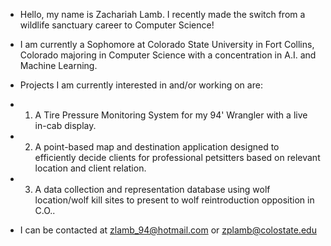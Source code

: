 - Hello, my name is Zachariah Lamb. I recently made the switch from a wildlife sanctuary career to Computer Science!
- I am currently a Sophomore at Colorado State University in Fort Collins, Colorado majoring in Computer Science with a concentration in A.I. and Machine Learning.

- Projects I am currently interested in and/or working on are: 
- 1. A Tire Pressure Monitoring System for my 94' Wrangler with a live in-cab display.
- 2. A point-based map and destination application designed to efficiently decide clients for professional petsitters based on relevant location and client relation.
- 3. A data collection and representation database using wolf location/wolf kill sites to present to wolf reintroduction opposition in C.O.. 

- I can be contacted at zlamb_94@hotmail.com or zplamb@colostate.edu

<!---
zlamb94/zlamb94 is a ✨ special ✨ repository because its `README.md` (this file) appears on your GitHub profile.
You can click the Preview link to take a look at your changes.
--->
